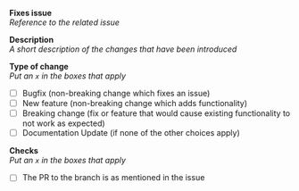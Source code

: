 **Fixes issue** <br>
*Reference to the related issue*

**Description**<br>
*A short description of the changes that have been introduced*

**Type of change**<br>
*Put an `x` in the boxes that apply*
- [ ] Bugfix (non-breaking change which fixes an issue)
- [ ] New feature (non-breaking change which adds functionality)
- [ ] Breaking change (fix or feature that would cause existing functionality to not work as expected)
- [ ] Documentation Update (if none of the other choices apply)

**Checks**<br>
*Put an `x` in the boxes that apply*
- [ ] The PR to the branch is as mentioned in the issue
